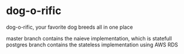 # dog-o-rific
dog-o-rific, your favorite dog breeds all in one place

master branch contains the naieve implementation, which is statefull
postgres branch contains the stateless implementation using AWS RDS
